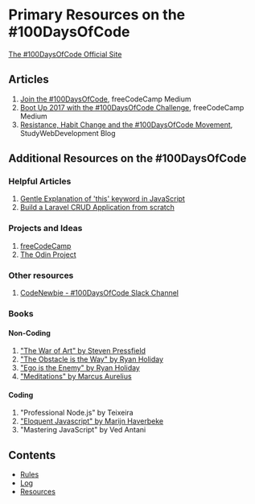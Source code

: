 # Primary Resources on the #100DaysOfCode

[The #100DaysOfCode Official Site](http://100daysofcode.com/)

## Articles

1. [Join the #100DaysOfCode](https://medium.freecodecamp.com/join-the-100daysofcode-556ddb4579e4), freeCodeCamp Medium
2. [Boot Up 2017 with the #100DaysOfCode Challenge](https://medium.freecodecamp.com/start-2017-with-the-100daysofcode-improved-and-updated-18ce604b237b), freeCodeCamp Medium
3. [Resistance, Habit Change and the #100DaysOfCode Movement](https://studywebdevelopment.com/100-days-of-code.html), StudyWebDevelopment Blog

## Additional Resources on the #100DaysOfCode

### Helpful Articles

1. [Gentle Explanation of 'this' keyword in JavaScript](http://rainsoft.io/gentle-explanation-of-this-in-javascript/)
2. [Build a Laravel CRUD Application from scratch](https://www.codewall.co.uk/laravel-crud-demo-with-resource-controller-tutorial/)

### Projects and Ideas

1. [freeCodeCamp](https://www.freecodecamp.com)
2. [The Odin Project](http://www.theodinproject.com/)

### Other resources

1. [CodeNewbie - #100DaysOfCode Slack Channel](https://codenewbie.typeform.com/to/uwsWlZ)

### Books

#### Non-Coding

1. ["The War of Art" by Steven Pressfield](http://www.goodreads.com/book/show/1319.The_War_of_Art)
2. ["The Obstacle is the Way" by Ryan Holiday](http://www.goodreads.com/book/show/18668059-the-obstacle-is-the-way?ac=1&from_search=true)
3. ["Ego is the Enemy" by Ryan Holiday](http://www.goodreads.com/book/show/27036528-ego-is-the-enemy?from_search=true&search_version=service)
4. ["Meditations" by Marcus Aurelius](https://www.goodreads.com/book/show/662925.Meditations)

#### Coding

1. "Professional Node.js" by Teixeira
2. ["Eloquent Javascript" by Marijn Haverbeke](http://eloquentjavascript.net/)
3. "Mastering JavaScript" by Ved Antani

## Contents

- [Rules](rules.md)
- [Log](log.md)
- [Resources](resources.md)
